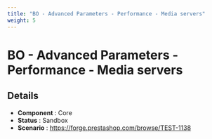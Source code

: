 ```yaml
---
title: "BO - Advanced Parameters - Performance - Media servers"
weight: 5
---
```


# BO - Advanced Parameters - Performance - Media servers
## Details
* **Component** : Core
* **Status** : Sandbox
* **Scenario** : https://forge.prestashop.com/browse/TEST-1138

